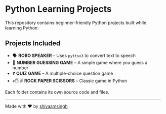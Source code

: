 # Python Learning Projects

This repository contains beginner-friendly Python projects built while learning Python:

## Projects Included
- 🗣️ **ROBO SPEAKER** – Uses `pyttsx3` to convert text to speech
- 🔢 **NUMBER GUESSING GAME** – A simple game where you guess a number
- ❓ **QUIZ GAME** – A multiple-choice question game
- ✊🖐✌️ **ROCK PAPER SCISSORS** – Classic game in Python

Each folder contains its own source code and files.

---

Made with ❤️ by [shivaamsingh](https://github.com/shivaamsingh)
